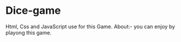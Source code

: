 # Dice-game
Html, Css and JavaScript use for this Game.
About:- you can enjoy by playong this game.
